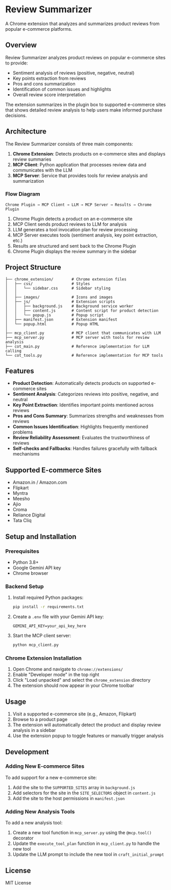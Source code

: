 # Review Summarizer

A Chrome extension that analyzes and summarizes product reviews from popular e-commerce platforms.

## Overview

Review Summarizer analyzes product reviews on popular e-commerce sites to provide:

- Sentiment analysis of reviews (positive, negative, neutral)
- Key points extraction from reviews
- Pros and cons summarization
- Identification of common issues and highlights
- Overall review score interpretation

The extension summarizes in the plugin box to supported e-commerce sites that shows detailed review analysis to help users make informed purchase decisions.

## Architecture

The Review Summarizer consists of three main components:

1. **Chrome Extension**: Detects products on e-commerce sites and displays review summaries
2. **MCP Client**: Python application that processes review data and communicates with the LLM
3. **MCP Server**: Service that provides tools for review analysis and summarization

### Flow Diagram

```
Chrome Plugin → MCP Client → LLM → MCP Server → Results → Chrome Plugin
```

1. Chrome Plugin detects a product on an e-commerce site
2. MCP Client sends product reviews to LLM for analysis
3. LLM generates a tool invocation plan for review processing
4. MCP Server executes tools (sentiment analysis, key point extraction, etc.)
5. Results are structured and sent back to the Chrome Plugin
6. Chrome Plugin displays the review summary in the sidebar

## Project Structure

```
├── chrome_extension/        # Chrome extension files
│   ├── css/                 # Styles
│   │   └── sidebar.css      # Sidebar styling
│   │
│   ├── images/              # Icons and images
│   ├── js/                  # Extension scripts
│   │   ├── background.js    # Background service worker
│   │   ├── content.js       # Content script for product detection
│   │   └── popup.js         # Popup script
│   ├── manifest.json        # Extension manifest
│   └── popup.html           # Popup HTML
│
├── mcp_client.py            # MCP client that communicates with LLM
├── mcp_server.py            # MCP server with tools for review analysis
├── cot_main.py              # Reference implementation for LLM calling
└── cot_tools.py             # Reference implementation for MCP tools
```

## Features

- **Product Detection**: Automatically detects products on supported e-commerce sites
- **Sentiment Analysis**: Categorizes reviews into positive, negative, and neutral
- **Key Point Extraction**: Identifies important points mentioned across reviews
- **Pros and Cons Summary**: Summarizes strengths and weaknesses from reviews
- **Common Issues Identification**: Highlights frequently mentioned problems
- **Review Reliability Assessment**: Evaluates the trustworthiness of reviews
- **Self-checks and Fallbacks**: Handles failures gracefully with fallback mechanisms

## Supported E-commerce Sites

- Amazon.in / Amazon.com
- Flipkart
- Myntra
- Meesho
- Ajio
- Croma
- Reliance Digital
- Tata Cliq

## Setup and Installation

### Prerequisites

- Python 3.8+
- Google Gemini API key
- Chrome browser

### Backend Setup

1. Install required Python packages:
   ```bash
   pip install -r requirements.txt
   ```

2. Create a `.env` file with your Gemini API key:
   ```
   GEMINI_API_KEY=your_api_key_here
   ```

3. Start the MCP client server:
   ```bash
   python mcp_client.py
   ```

### Chrome Extension Installation

1. Open Chrome and navigate to `chrome://extensions/`
2. Enable "Developer mode" in the top right
3. Click "Load unpacked" and select the `chrome_extension` directory
4. The extension should now appear in your Chrome toolbar

## Usage

1. Visit a supported e-commerce site (e.g., Amazon, Flipkart)
2. Browse to a product page
3. The extension will automatically detect the product and display review analysis in a sidebar
4. Use the extension popup to toggle features or manually trigger analysis

## Development

### Adding New E-commerce Sites

To add support for a new e-commerce site:

1. Add the site to the `SUPPORTED_SITES` array in `background.js`
2. Add selectors for the site in the `SITE_SELECTORS` object in `content.js`
3. Add the site to the host permissions in `manifest.json`

### Adding New Analysis Tools

To add a new analysis tool:

1. Create a new tool function in `mcp_server.py` using the `@mcp.tool()` decorator
2. Update the `execute_tool_plan` function in `mcp_client.py` to handle the new tool
3. Update the LLM prompt to include the new tool in `craft_initial_prompt`

## License

MIT License 